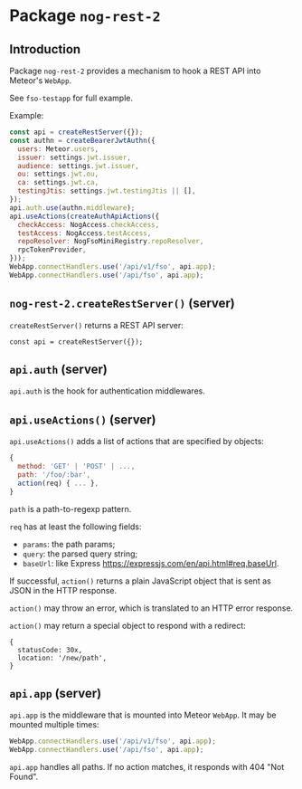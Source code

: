 # Package `nog-rest-2`

## Introduction

Package `nog-rest-2` provides a mechanism to hook a REST API into Meteor's
`WebApp`.

See `fso-testapp` for full example.

Example:

```javascript
const api = createRestServer({});
const authn = createBearerJwtAuthn({
  users: Meteor.users,
  issuer: settings.jwt.issuer,
  audience: settings.jwt.issuer,
  ou: settings.jwt.ou,
  ca: settings.jwt.ca,
  testingJtis: settings.jwt.testingJtis || [],
});
api.auth.use(authn.middleware);
api.useActions(createAuthApiActions({
  checkAccess: NogAccess.checkAccess,
  testAccess: NogAccess.testAccess,
  repoResolver: NogFsoMiniRegistry.repoResolver,
  rpcTokenProvider,
}));
WebApp.connectHandlers.use('/api/v1/fso', api.app);
WebApp.connectHandlers.use('/api/fso', api.app);
```

## `nog-rest-2.createRestServer()` (server)

`createRestServer()` returns a REST API server:

```
const api = createRestServer({});
```

## `api.auth` (server)

`api.auth` is the hook for authentication middlewares.

## `api.useActions()` (server)

`api.useActions()` adds a list of actions that are specified by objects:

```javascript
{
  method: 'GET' | 'POST' | ...,
  path: '/foo/:bar',
  action(req) { ... },
}
```

`path` is a path-to-regexp pattern.

`req` has at least the following fields:

* `params`: the path params;
* `query`: the parsed query string;
* `baseUrl`: like Express <https://expressjs.com/en/api.html#req.baseUrl>.

If successful, `action()` returns a plain JavaScript object that is sent as
JSON in the HTTP response.

`action()` may throw an error, which is translated to an HTTP error response.

`action()` may return a special object to respond with a redirect:

```
{
  statusCode: 30x,
  location: '/new/path',
}
```

## `api.app` (server)

`api.app` is the middleware that is mounted into Meteor `WebApp`.  It may be
mounted multiple times:

```javascript
WebApp.connectHandlers.use('/api/v1/fso', api.app);
WebApp.connectHandlers.use('/api/fso', api.app);
```

`api.app` handles all paths.  If no action matches, it responds with 404 "Not
Found".
